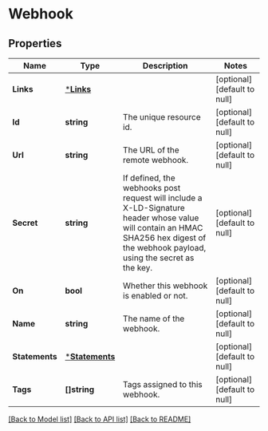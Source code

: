 # Webhook

## Properties
Name | Type | Description | Notes
------------ | ------------- | ------------- | -------------
**Links** | [***Links**](Links.md) |  | [optional] [default to null]
**Id** | **string** | The unique resource id. | [optional] [default to null]
**Url** | **string** | The URL of the remote webhook. | [optional] [default to null]
**Secret** | **string** | If defined, the webhooks post request will include a X-LD-Signature header whose value will contain an HMAC SHA256 hex digest of the webhook payload, using the secret as the key. | [optional] [default to null]
**On** | **bool** | Whether this webhook is enabled or not. | [optional] [default to null]
**Name** | **string** | The name of the webhook. | [optional] [default to null]
**Statements** | [***Statements**](Statements.md) |  | [optional] [default to null]
**Tags** | **[]string** | Tags assigned to this webhook. | [optional] [default to null]

[[Back to Model list]](../README.md#documentation-for-models) [[Back to API list]](../README.md#documentation-for-api-endpoints) [[Back to README]](../README.md)


